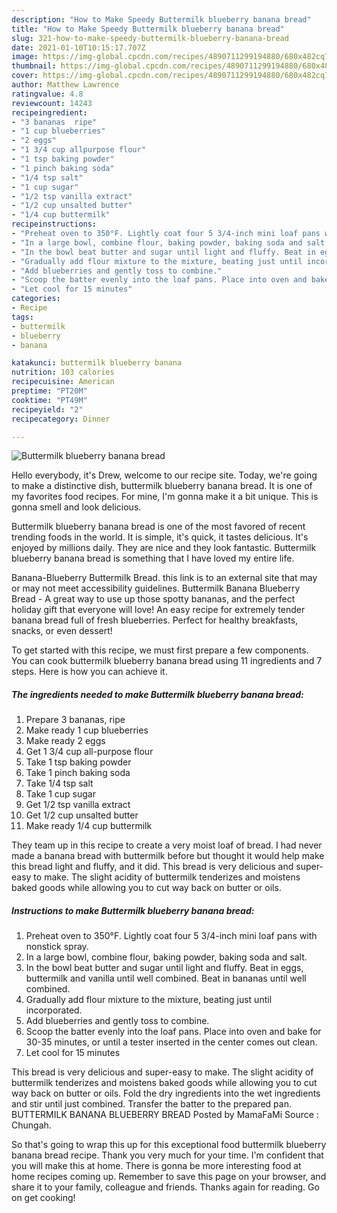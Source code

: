 ```yaml
---
description: "How to Make Speedy Buttermilk blueberry banana bread"
title: "How to Make Speedy Buttermilk blueberry banana bread"
slug: 321-how-to-make-speedy-buttermilk-blueberry-banana-bread
date: 2021-01-10T10:15:17.707Z
image: https://img-global.cpcdn.com/recipes/4890711299194880/680x482cq70/buttermilk-blueberry-banana-bread-recipe-main-photo.jpg
thumbnail: https://img-global.cpcdn.com/recipes/4890711299194880/680x482cq70/buttermilk-blueberry-banana-bread-recipe-main-photo.jpg
cover: https://img-global.cpcdn.com/recipes/4890711299194880/680x482cq70/buttermilk-blueberry-banana-bread-recipe-main-photo.jpg
author: Matthew Lawrence
ratingvalue: 4.8
reviewcount: 14243
recipeingredient:
- "3 bananas  ripe"
- "1 cup blueberries"
- "2 eggs"
- "1 3/4 cup allpurpose flour"
- "1 tsp baking powder"
- "1 pinch baking soda"
- "1/4 tsp salt"
- "1 cup sugar"
- "1/2 tsp vanilla extract"
- "1/2 cup unsalted butter"
- "1/4 cup buttermilk"
recipeinstructions:
- "Preheat oven to 350°F. Lightly coat four 5 3/4-inch mini loaf pans with nonstick spray."
- "In a large bowl, combine flour, baking powder, baking soda and salt."
- "In the bowl beat butter and sugar until light and fluffy. Beat in eggs, buttermilk and vanilla until well combined. Beat in bananas until well combined."
- "Gradually add flour mixture to the mixture, beating just until incorporated."
- "Add blueberries and gently toss to combine."
- "Scoop the batter evenly into the loaf pans. Place into oven and bake for 30-35 minutes, or until a tester inserted in the center comes out clean."
- "Let cool for 15 minutes"
categories:
- Recipe
tags:
- buttermilk
- blueberry
- banana

katakunci: buttermilk blueberry banana 
nutrition: 103 calories
recipecuisine: American
preptime: "PT20M"
cooktime: "PT49M"
recipeyield: "2"
recipecategory: Dinner

---
```



![Buttermilk blueberry banana bread](https://img-global.cpcdn.com/recipes/4890711299194880/680x482cq70/buttermilk-blueberry-banana-bread-recipe-main-photo.jpg)

Hello everybody, it's Drew, welcome to our recipe site. Today, we're going to make a distinctive dish, buttermilk blueberry banana bread. It is one of my favorites food recipes. For mine, I'm gonna make it a bit unique. This is gonna smell and look delicious.

Buttermilk blueberry banana bread is one of the most favored of recent trending foods in the world. It is simple, it's quick, it tastes delicious. It's enjoyed by millions daily. They are nice and they look fantastic. Buttermilk blueberry banana bread is something that I have loved my entire life.

Banana-Blueberry Buttermilk Bread. this link is to an external site that may or may not meet accessibility guidelines. Buttermilk Banana Blueberry Bread - A great way to use up those spotty bananas, and the perfect holiday gift that everyone will love! An easy recipe for extremely tender banana bread full of fresh blueberries. Perfect for healthy breakfasts, snacks, or even dessert!


To get started with this recipe, we must first prepare a few components. You can cook buttermilk blueberry banana bread using 11 ingredients and 7 steps. Here is how you can achieve it.

<!--inarticleads1-->

##### The ingredients needed to make Buttermilk blueberry banana bread:

1. Prepare 3 bananas,  ripe
1. Make ready 1 cup blueberries
1. Make ready 2 eggs
1. Get 1 3/4 cup all-purpose flour
1. Take 1 tsp baking powder
1. Take 1 pinch baking soda
1. Take 1/4 tsp salt
1. Take 1 cup sugar
1. Get 1/2 tsp vanilla extract
1. Get 1/2 cup unsalted butter
1. Make ready 1/4 cup buttermilk


They team up in this recipe to create a very moist loaf of bread. I had never made a banana bread with buttermilk before but thought it would help make this bread light and fluffy, and it did. This bread is very delicious and super-easy to make. The slight acidity of buttermilk tenderizes and moistens baked goods while allowing you to cut way back on butter or oils. 

<!--inarticleads2-->

##### Instructions to make Buttermilk blueberry banana bread:

1. Preheat oven to 350°F. Lightly coat four 5 3/4-inch mini loaf pans with nonstick spray.
1. In a large bowl, combine flour, baking powder, baking soda and salt.
1. In the bowl beat butter and sugar until light and fluffy. Beat in eggs, buttermilk and vanilla until well combined. Beat in bananas until well combined.
1. Gradually add flour mixture to the mixture, beating just until incorporated.
1. Add blueberries and gently toss to combine.
1. Scoop the batter evenly into the loaf pans. Place into oven and bake for 30-35 minutes, or until a tester inserted in the center comes out clean.
1. Let cool for 15 minutes


This bread is very delicious and super-easy to make. The slight acidity of buttermilk tenderizes and moistens baked goods while allowing you to cut way back on butter or oils. Fold the dry ingredients into the wet ingredients and stir until just combined. Transfer the batter to the prepared pan. BUTTERMILK BANANA BLUEBERRY BREAD Posted by MamaFaMi Source : Chungah. 

So that's going to wrap this up for this exceptional food buttermilk blueberry banana bread recipe. Thank you very much for your time. I'm confident that you will make this at home. There is gonna be more interesting food at home recipes coming up. Remember to save this page on your browser, and share it to your family, colleague and friends. Thanks again for reading. Go on get cooking!
